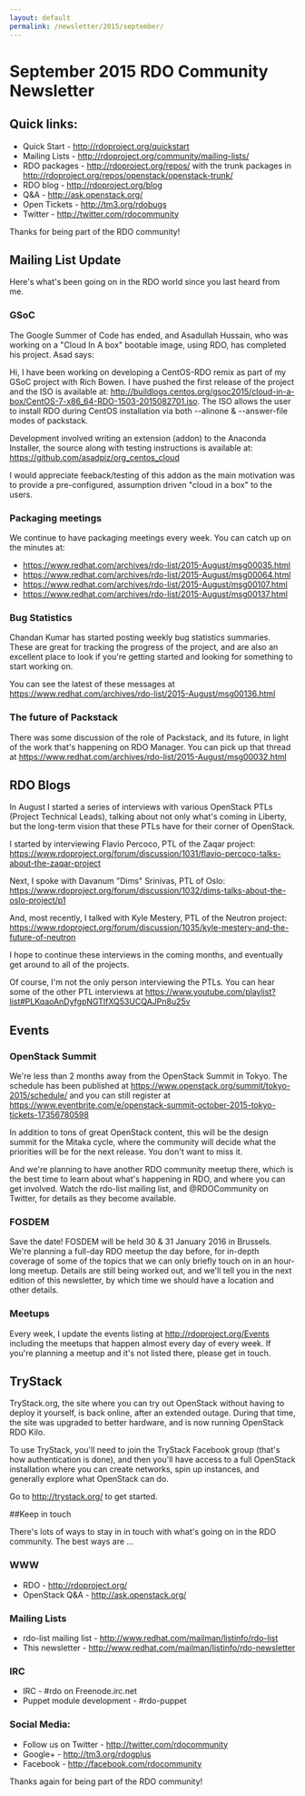```yaml
---
layout: default
permalink: /newsletter/2015/september/
---
```

# September 2015 RDO Community Newsletter 

## Quick links: 

* Quick Start - http://rdoproject.org/quickstart
* Mailing Lists - http://rdoproject.org/community/mailing-lists/
* RDO packages - http://rdoproject.org/repos/ with the trunk packages in http://rdoproject.org/repos/openstack/openstack-trunk/
* RDO blog - http://rdoproject.org/blog
* Q&A - http://ask.openstack.org/
* Open Tickets - http://tm3.org/rdobugs
* Twitter - http://twitter.com/rdocommunity

Thanks for being part of the RDO community!

## Mailing List Update 

Here's what's been going on in the RDO world since you last heard from me.

### GSoC 

The Google Summer of Code has ended, and Asadullah Hussain,
who was working on a "Cloud In A box" bootable image, using RDO, has
completed his project. Asad says:

Hi, I have been working on developing a CentOS-RDO remix as part of my
GSoC project with Rich Bowen. I have pushed the first release of the
project and the ISO is available at: http://buildlogs.centos.org/gsoc2015/cloud-in-a-box/CentOS-7-x86_64-RDO-1503-2015082701.iso.
The ISO allows the user to install RDO during CentOS installation via
both --alinone & --answer-file modes of packstack.

Development involved writing an extension (addon) to the
Anaconda Installer, the source along with testing instructions is
available at: https://github.com/asadpiz/org_centos_cloud

I would appreciate  feeback/testing of this addon as the main
motivation was to provide a pre-configured, assumption driven "cloud
in a box" to the users.

### Packaging meetings 

We continue to have packaging meetings every week. You can catch up on
the minutes at:

* https://www.redhat.com/archives/rdo-list/2015-August/msg00035.html
* https://www.redhat.com/archives/rdo-list/2015-August/msg00064.html
* https://www.redhat.com/archives/rdo-list/2015-August/msg00107.html
* https://www.redhat.com/archives/rdo-list/2015-August/msg00137.html

### Bug Statistics 

Chandan Kumar has started posting weekly bug statistics summaries.
These are great for tracking the progress of the project, and are also
an excellent place to look if you're getting started and looking for
something to start working on.

You can see the latest of these messages at
https://www.redhat.com/archives/rdo-list/2015-August/msg00136.html

### The future of Packstack 

There was some discussion of the role of Packstack, and its future, in
light of the work that's happening on RDO Manager. You can pick up
that thread at https://www.redhat.com/archives/rdo-list/2015-August/msg00032.html


## RDO Blogs 

In August I started a series of interviews with various OpenStack PTLs
(Project Technical Leads), talking about not only what's coming in
Liberty, but the long-term vision that these PTLs have for their
corner of OpenStack.

I started by interviewing Flavio Percoco, PTL of the Zaqar project:
https://www.rdoproject.org/forum/discussion/1031/flavio-percoco-talks-about-the-zaqar-project

Next, I spoke with Davanum "Dims" Srinivas, PTL of Oslo:
https://www.rdoproject.org/forum/discussion/1032/dims-talks-about-the-oslo-project/p1

And, most recently, I talked with Kyle Mestery, PTL of the Neutron
project: https://www.rdoproject.org/forum/discussion/1035/kyle-mestery-and-the-future-of-neutron

I hope to continue these interviews in the coming months, and
eventually get around to all of the projects. 

Of course, I'm not the only person interviewing the PTLs. You can hear
some of the other PTL interviews at
https://www.youtube.com/playlist?list#PLKqaoAnDyfgpNGTIfXQ53UCQAJPn8u25v

## Events 

### OpenStack Summit 

We're less than 2 months away from the OpenStack Summit in Tokyo. The
schedule has been published at https://www.openstack.org/summit/tokyo-2015/schedule/ and you can
still register at https://www.eventbrite.com/e/openstack-summit-october-2015-tokyo-tickets-17356780598

In addition to tons of great OpenStack content, this will be the
design summit for the Mitaka cycle, where the community will decide
what the priorities will be for the next release. You don't want to
miss it.

And we're planning to have another RDO community meetup there, which
is the best time to learn about what's happening in RDO, and where you
can get involved. Watch the rdo-list mailing list, and @RDOCommunity
on Twitter, for details as they become available.

### FOSDEM 

Save the date! FOSDEM will be held 30 & 31 January 2016 in Brussels.
We're planning a full-day RDO meetup the day before, for in-depth
coverage of some of the topics that we can only briefly touch on in an
hour-long meetup. Details are still being worked out, and we'll tell
you in the next edition of this newsletter, by which time we should
have a location and other details.

### Meetups 

Every week, I update the events listing at
http://rdoproject.org/Events including the meetups that happen almost
every day of every week. If you're planning a meetup and it's not
listed there, please get in touch.

## TryStack 

TryStack.org, the site where you can try out OpenStack without having
to deploy it yourself, is back online, after an extended outage.
During that time, the site was upgraded to better hardware, and is now
running OpenStack RDO Kilo.

To use TryStack, you'll need to join the TryStack Facebook group
(that's how authentication is done), and then you'll have access to a
full OpenStack installation where you can create networks, spin up
instances, and generally explore what OpenStack can do.

Go to http://trystack.org/ to get started.

##Keep in touch 

There's lots of ways to stay in in touch with what's going on in the
RDO community. The best ways are ...

### WWW 
  * RDO - http://rdoproject.org/
  * OpenStack Q&A - http://ask.openstack.org/ 

### Mailing Lists 
  * rdo-list mailing list - http://www.redhat.com/mailman/listinfo/rdo-list 
  * This newsletter - http://www.redhat.com/mailman/listinfo/rdo-newsletter 

### IRC 
  * IRC - #rdo on Freenode.irc.net
  * Puppet module development - #rdo-puppet

### Social Media: 
  * Follow us on Twitter - http://twitter.com/rdocommunity 
  * Google+ - http://tm3.org/rdogplus 
  * Facebook - http://facebook.com/rdocommunity

Thanks again for being part of the RDO community!

